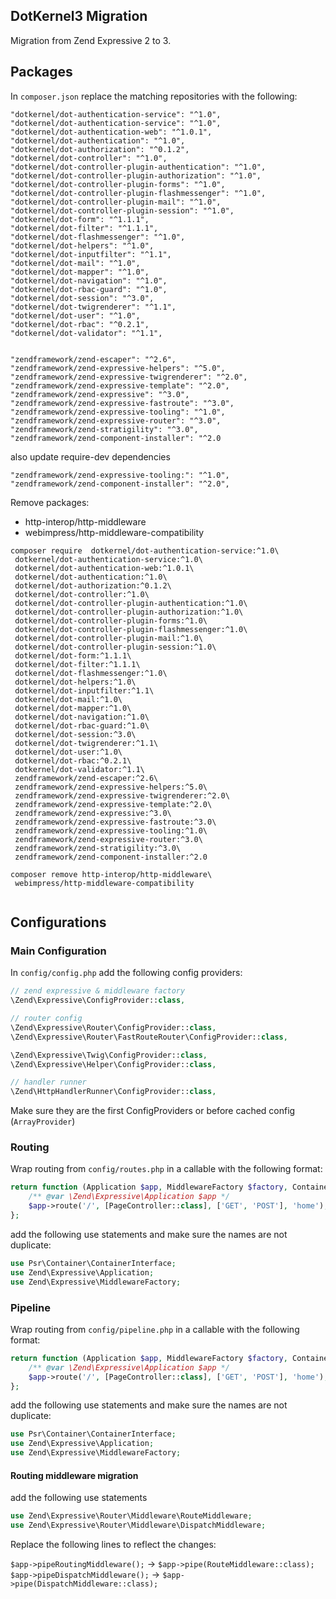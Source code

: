 DotKernel3 Migration
---

Migration from Zend Expressive 2 to 3.


## Packages

In `composer.json` replace the matching repositories with the following:

```  
"dotkernel/dot-authentication-service": "^1.0",
"dotkernel/dot-authentication-service": "^1.0",
"dotkernel/dot-authentication-web": "^1.0.1",
"dotkernel/dot-authentication": "^1.0",
"dotkernel/dot-authorization": "^0.1.2",
"dotkernel/dot-controller": "^1.0",
"dotkernel/dot-controller-plugin-authentication": "^1.0",
"dotkernel/dot-controller-plugin-authorization": "^1.0",
"dotkernel/dot-controller-plugin-forms": "^1.0",
"dotkernel/dot-controller-plugin-flashmessenger": "^1.0",
"dotkernel/dot-controller-plugin-mail": "^1.0",
"dotkernel/dot-controller-plugin-session": "^1.0",
"dotkernel/dot-form": "^1.1.1",
"dotkernel/dot-filter": "^1.1.1",
"dotkernel/dot-flashmessenger": "^1.0",
"dotkernel/dot-helpers": "^1.0",
"dotkernel/dot-inputfilter": "^1.1",
"dotkernel/dot-mail": "^1.0",
"dotkernel/dot-mapper": "^1.0",
"dotkernel/dot-navigation": "^1.0",
"dotkernel/dot-rbac-guard": "^1.0",
"dotkernel/dot-session": "^3.0",
"dotkernel/dot-twigrenderer": "^1.1",
"dotkernel/dot-user": "^1.0",
"dotkernel/dot-rbac": "^0.2.1",
"dotkernel/dot-validator": "^1.1",


"zendframework/zend-escaper": "^2.6",
"zendframework/zend-expressive-helpers": "^5.0",
"zendframework/zend-expressive-twigrenderer": "^2.0",
"zendframework/zend-expressive-template": "^2.0",
"zendframework/zend-expressive": "^3.0",
"zendframework/zend-expressive-fastroute": "^3.0",
"zendframework/zend-expressive-tooling": "^1.0",
"zendframework/zend-expressive-router": "^3.0",
"zendframework/zend-stratigility": "^3.0",
"zendframework/zend-component-installer": "^2.0
```
also update require-dev dependencies
```
"zendframework/zend-expressive-tooling:": "^1.0",
"zendframework/zend-component-installer": "^2.0",

```

Remove packages: 
* http-interop/http-middleware 
* webimpress/http-middleware-compatibility
```
composer require  dotkernel/dot-authentication-service:^1.0\
 dotkernel/dot-authentication-service:^1.0\
 dotkernel/dot-authentication-web:^1.0.1\
 dotkernel/dot-authentication:^1.0\
 dotkernel/dot-authorization:^0.1.2\
 dotkernel/dot-controller:^1.0\
 dotkernel/dot-controller-plugin-authentication:^1.0\
 dotkernel/dot-controller-plugin-authorization:^1.0\
 dotkernel/dot-controller-plugin-forms:^1.0\
 dotkernel/dot-controller-plugin-flashmessenger:^1.0\
 dotkernel/dot-controller-plugin-mail:^1.0\
 dotkernel/dot-controller-plugin-session:^1.0\
 dotkernel/dot-form:^1.1.1\
 dotkernel/dot-filter:^1.1.1\
 dotkernel/dot-flashmessenger:^1.0\
 dotkernel/dot-helpers:^1.0\
 dotkernel/dot-inputfilter:^1.1\
 dotkernel/dot-mail:^1.0\
 dotkernel/dot-mapper:^1.0\
 dotkernel/dot-navigation:^1.0\
 dotkernel/dot-rbac-guard:^1.0\
 dotkernel/dot-session:^3.0\
 dotkernel/dot-twigrenderer:^1.1\
 dotkernel/dot-user:^1.0\
 dotkernel/dot-rbac:^0.2.1\
 dotkernel/dot-validator:^1.1\
 zendframework/zend-escaper:^2.6\
 zendframework/zend-expressive-helpers:^5.0\
 zendframework/zend-expressive-twigrenderer:^2.0\
 zendframework/zend-expressive-template:^2.0\
 zendframework/zend-expressive:^3.0\
 zendframework/zend-expressive-fastroute:^3.0\
 zendframework/zend-expressive-tooling:^1.0\
 zendframework/zend-expressive-router:^3.0\
 zendframework/zend-stratigility:^3.0\
 zendframework/zend-component-installer:^2.0

composer remove http-interop/http-middleware\
 webimpress/http-middleware-compatibility


```

## Configurations

### Main Configuration
In `config/config.php` add the following config providers:

```php
// zend expressive & middleware factory
\Zend\Expressive\ConfigProvider::class,

// router config
\Zend\Expressive\Router\ConfigProvider::class,
\Zend\Expressive\Router\FastRouteRouter\ConfigProvider::class,

\Zend\Expressive\Twig\ConfigProvider::class,
\Zend\Expressive\Helper\ConfigProvider::class,

// handler runner
\Zend\HttpHandlerRunner\ConfigProvider::class,
```

Make sure they are the first ConfigProviders or before cached config (`ArrayProvider`)	

### Routing

Wrap routing from `config/routes.php` in a callable with the following format:

```php
return function (Application $app, MiddlewareFactory $factory, ContainerInterface $container) : void {
    /** @var \Zend\Expressive\Application $app */
    $app->route('/', [PageController::class], ['GET', 'POST'], 'home');
};
```

add the following use statements and make sure the names are not duplicate:

```php
use Psr\Container\ContainerInterface;
use Zend\Expressive\Application;
use Zend\Expressive\MiddlewareFactory;
```

### Pipeline

Wrap routing from `config/pipeline.php` in a callable with the following format:

```php
return function (Application $app, MiddlewareFactory $factory, ContainerInterface $container) : void {
    /** @var \Zend\Expressive\Application $app */
    $app->route('/', [PageController::class], ['GET', 'POST'], 'home');
};
```

add the following use statements and make sure the names are not duplicate:

```php
use Psr\Container\ContainerInterface;
use Zend\Expressive\Application;
use Zend\Expressive\MiddlewareFactory;
```


#### Routing middleware migration

add the following use statements
```php
use Zend\Expressive\Router\Middleware\RouteMiddleware;
use Zend\Expressive\Router\Middleware\DispatchMiddleware;
```

Replace the following lines to reflect the changes:

`$app->pipeRoutingMiddleware();` -> `$app->pipe(RouteMiddleware::class);`
`$app->pipeDispatchMiddleware();` -> `$app->pipe(DispatchMiddleware::class);`









